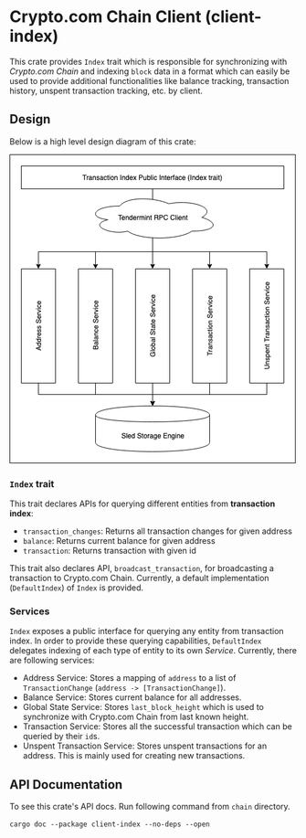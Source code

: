 # Crypto.com Chain Client (client-index)

This crate provides `Index` trait which is responsible for synchronizing with _Crypto.com Chain_ and indexing `block`
data in a format which can easily be used to provide additional functionalities like balance tracking, transaction
history, unspent transaction tracking, etc. by client.

## Design

Below is a high level design diagram of this crate:

<div class = "design_diagram">
    <img src="./client-index.png" alt="Client Index Design" />
</div>

### `Index` trait

This trait declares APIs for querying different entities from **transaction index**:
- `transaction_changes`: Returns all transaction changes for given address
- `balance`: Returns current balance for given address
- `transaction`: Returns transaction with given id

This trait also declares API, `broadcast_transaction`, for broadcasting a transaction to Crypto.com Chain. Currently,
a default implementation (`DefaultIndex`) of `Index` is provided.

### Services

`Index` exposes a public interface for querying any entity from transaction index. In order to provide these querying
capabilities, `DefaultIndex` delegates indexing of each type of entity to its own _Service_. Currently, there are
following services:

- Address Service: Stores a mapping of `address` to a list of `TransactionChange` (`address -> [TransactionChange]`).
- Balance Service: Stores current balance for all addresses.
- Global State Service: Stores `last_block_height` which is used to synchronize with Crypto.com Chain from last known
height.
- Transaction Service: Stores all the successful transaction which can be queried by their `id`s.
- Unspent Transaction Service: Stores unspent transactions for an address. This is mainly used for creating new
transactions.

## API Documentation

To see this crate's API docs. Run following command from `chain` directory.
```
cargo doc --package client-index --no-deps --open
```
